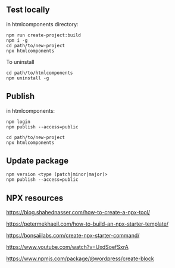 ## Test locally

in htmlcomponents directory:

```
npm run create-project:build
npm i -g
cd path/to/new-project
npx htmlcomponents
```

To uninstall

```
cd path/to/htmlcomponents
npm uninstall -g
```

## Publish

in htmlcomponents:

```
npm login
npm publish --access=public

cd path/to/new-project
npx htmlcomponents
```

## Update package

```
npm version <type (patch|minor|major)>
npm publish --access=public
```

## NPX resources

https://blog.shahednasser.com/how-to-create-a-npx-tool/

https://petermekhaeil.com/how-to-build-an-npx-starter-template/

https://bonsaiilabs.com/create-npx-starter-command/

https://www.youtube.com/watch?v=UxdSoefSxrA

https://www.npmjs.com/package/@wordpress/create-block

